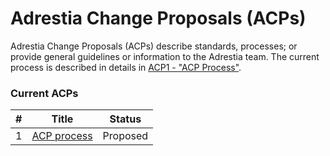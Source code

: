 # Adrestia Change Proposals (ACPs)

Adrestia Change Proposals (ACPs) describe standards, processes; or provide general guidelines or information to the Adrestia team.
The current process is described in details in [ACP1 - "ACP Process"](./proposals/01.md).

### Current ACPs

| # | Title | Status |
| --- | --- | --- |
| 1 | [ACP process](./proposals/01.md) | Proposed |

